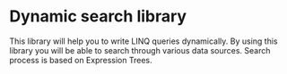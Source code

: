 # Dynamic search library
This library will help you to write LINQ queries dynamically. By using this library you will be able to search through various data sources. Search process is based on Expression Trees.
